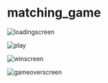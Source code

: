 # matching_game

![loadingscreen](https://user-images.githubusercontent.com/66571666/183304717-ed13f513-9117-4463-ac4d-87a314c24248.png)

![play](https://user-images.githubusercontent.com/66571666/183304793-421fb297-f3d7-4197-bf12-8bd9b031af01.png)

![winscreen](https://user-images.githubusercontent.com/66571666/183304722-39b3861b-d13c-40ff-b0f7-f1a4de216b3c.png)

![gameoverscreen](https://user-images.githubusercontent.com/66571666/183304724-abc8c863-1aa5-498a-9382-228fba07783b.png)

